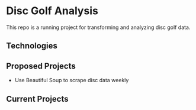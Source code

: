 # Disc Golf Analysis

This repo is a running project for transforming and analyzing disc golf data.

## Technologies

## Proposed Projects
  * Use Beautiful Soup to scrape disc data weekly

## Current Projects
